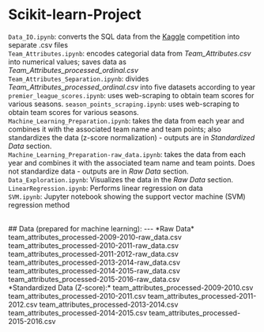 # Scikit-learn-Project  

`Data_IO.ipynb`: converts the SQL data from the [Kaggle](https://www.kaggle.com/hugomathien/soccer) competition into separate .csv files  
`Team_Attributes.ipynb`: encodes categorial data from *Team_Attributes.csv* into numerical values; saves data as *Team_Attributes_processed_ordinal.csv*  
`Team_Attributes_Separation.ipynb`: divides *Team_Attributes_processed_ordinal.csv* into five datasets according to year   
`premier_league_scores.ipynb`: uses web-scraping to obtain team scores for various seasons.
`season_points_scraping.ipynb`: uses web-scraping to obtain team scores for various seasons.  
`Machine_Learning_Preparation.ipynb`: takes the data from each year and combines it with the associated team name and team points; also standardizes the data (z-score normalization) - outputs are in *Standardized Data* section.      
`Machine_Learning_Preparation-raw_data.ipynb`: takes the data from each year and combines it with the associated team name and team points. Does not standardize data - outputs are in *Raw Data* section.   
`Data_Exploration.ipynb`: Visualizes the data in the *Raw Data* section.  
`LinearRegression.ipynb`: Performs linear regression on data   
`SVM.ipynb`: Jupyter notebook showing the support vector machine (SVM) regression method   


</br>  
## Data (prepared for machine learning):
---  
*Raw Data*  
team_attributes_processed-2009-2010-raw_data.csv  
team_attributes_processed-2010-2011-raw_data.csv  
team_attributes_processed-2011-2012-raw_data.csv  
team_attributes_processed-2013-2014-raw_data.csv  
team_attributes_processed-2014-2015-raw_data.csv  
team_attributes_processed-2015-2016-raw_data.csv  
</br>  
*Standardized Data (Z-score):*    
team_attributes_processed-2009-2010.csv  
team_attributes_processed-2010-2011.csv  
team_attributes_processed-2011-2012.csv  
team_attributes_processed-2013-2014.csv  
team_attributes_processed-2014-2015.csv  
team_attributes_processed-2015-2016.csv  
